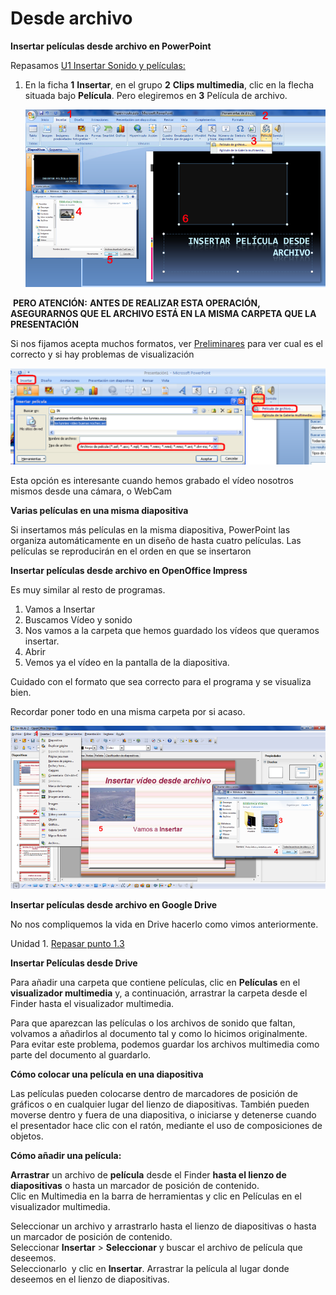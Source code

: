 # Desde archivo

**Insertar películas desde archivo en PowerPoint**

Repasamos [U1 Insertar Sonido y películas:](u1_insertar_sonido_y_pelculas.html)

1.  En la ficha **1** **Insertar**, en el grupo **2** **Clips multimedia**, clic en la flecha situada bajo **Película**. Pero elegiremos en **3** Película de archivo.
    

    ![Película de archivo](img/insertar-pelicula-archivo.png "Insertar Película desde archivo")

    





 **PERO ATENCIÓN:** **ANTES DE REALIZAR ESTA OPERACIÓN, ASEGURARNOS QUE EL ARCHIVO ESTÁ EN LA MISMA CARPETA QUE LA PRESENTACIÓN**

Si nos fijamos acepta muchos formatos, ver [Preliminares](formatos2.html) para ver cual es el correcto y si hay problemas de visualización


![](img/pelicula2.PNG)






Esta opción es interesante cuando hemos grabado el vídeo nosotros mismos desde una cámara, o WebCam

**Varias películas en una misma diapositiva**

Si insertamos más películas en la misma diapositiva, PowerPoint las organiza automáticamente en un diseño de hasta cuatro películas. Las películas se reproducirán en el orden en que se insertaron

**Insertar películas desde archivo en OpenOffice Impress**

Es muy similar al resto de programas. 

1.  Vamos a Insertar
2.  Buscamos Vídeo y sonido
3.  Nos vamos a la carpeta que hemos guardado los vídeos que queramos insertar.
4.  Abrir
5.  Vemos ya el vídeo en la pantalla de la diapositiva. 

Cuidado con el formato que sea correcto para el programa y se visualiza bien.

Recordar poner todo en una misma carpeta por si acaso.


![Vídeos desde Archivo OpenOffice Impress](img/insertarvideoarchivoopenoff.png "Vídeos desde Archivo OpenOffice Impress")






**Insertar películas desde archivo en Google Drive**

No nos compliquemos la vida en Drive hacerlo como vimos anteriormente.

Unidad 1. [Repasar punto 1.3](u1_insertar_sonido_y_pelculas.html)

**Insertar Películas desde Drive**

Para añadir una carpeta que contiene películas, clic en **Películas** en el **visualizador multimedia** y, a continuación, arrastrar la carpeta desde el Finder hasta el visualizador multimedia.

Para que aparezcan las películas o los archivos de sonido que faltan, volvamos a añadirlos al documento tal y como lo hicimos originalmente. Para evitar este problema, podemos guardar los archivos multimedia como parte del documento al guardarlo.

**Cómo colocar una película en una diapositiva**

  
Las películas pueden colocarse dentro de marcadores de posición de gráficos o en cualquier lugar del lienzo de diapositivas. También pueden moverse dentro y fuera de una diapositiva, o iniciarse y detenerse cuando el presentador hace clic con el ratón, mediante el uso de composiciones de objetos. 

**Cómo añadir una película:**

  
**Arrastrar** un archivo de **película** desde el Finder **hasta el lienzo de diapositivas** o hasta un marcador de posición de contenido.  
Clic en Multimedia en la barra de herramientas y clic en Películas en el visualizador multimedia.

Seleccionar un archivo y arrastrarlo hasta el lienzo de diapositivas o hasta un marcador de posición de contenido.  
Seleccionar **Insertar** \> **Seleccionar** y buscar el archivo de película que deseemos.  
Seleccionarlo  y clic en **Insertar**. Arrastrar la película al lugar donde deseemos en el lienzo de diapositivas.

